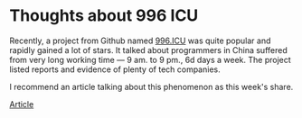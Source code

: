 # Thoughts about 996 ICU

Recently, a project from Github named [996.ICU](https://github.com/996icu/996.ICU) was quite popular and rapidly gained a lot of stars. It talked about programmers in China suffered from very long working time — 9 am. to 9 pm., 6d days a week. The project listed reports and evidence of plenty of tech companies.



I recommend an article talking about this phenomenon as this week's share.

[Article](https://mp.weixin.qq.com/s/1vBEhHta7UtOdEwhB_kMhg) 

